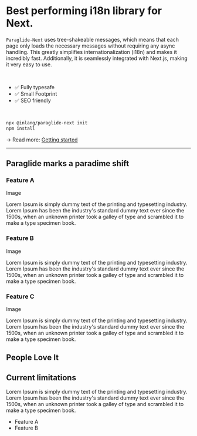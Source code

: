 # Best performing i18n library for Next.

`Paraglide-Next` uses tree-shakeable messages, which means that each page only loads the necessary messages without requiring any async handling. This greatly simplifies internationalization (i18n) and makes it incredibly fast. Additionally, it is seamlessly integrated with Next.js, making it very easy to use.

<br>

- ✅ Fully typesafe
- ✅ Small Footprint
- ✅ SEO friendly

<br>

```bash
npx @inlang/paraglide-next init
npm install
```
-> Read more: [Getting started](http://localhost:4001/m/osslbuzt/paraglide-next-i18n/get-started)
<br>

---

## Paraglide marks a paradime shift



### Feature A
Image

Lorem Ipsum is simply dummy text of the printing and typesetting industry. Lorem Ipsum has been the industry's standard dummy text ever since the 1500s, when an unknown printer took a galley of type and scrambled it to make a type specimen book.

### Feature B
Image

Lorem Ipsum is simply dummy text of the printing and typesetting industry. Lorem Ipsum has been the industry's standard dummy text ever since the 1500s, when an unknown printer took a galley of type and scrambled it to make a type specimen book.

### Feature C
Image

Lorem Ipsum is simply dummy text of the printing and typesetting industry. Lorem Ipsum has been the industry's standard dummy text ever since the 1500s, when an unknown printer took a galley of type and scrambled it to make a type specimen book.

## People Love It

<doc-comments>
<doc-comment text="Awesome library 🙂 Thanks so much! 1) The docs were simple and straight forward 2) Everything just worked.. no headaches" author="Dimitry" icon="mdi:discord" data-source="https://discord.com/channels/897438559458430986/1083724234142011392/1225658097016766574"></doc-comment>
<doc-comment text="Thank you for that huge work you have done and still doing!" author="ZerdoX-x" icon="mdi:github"></doc-comment>
</doc-comments>

## Current limitations

Lorem Ipsum is simply dummy text of the printing and typesetting industry. Lorem Ipsum has been the industry's standard dummy text ever since the 1500s, when an unknown printer took a galley of type and scrambled it to make a type specimen book.

- Feature A
- Feature B


